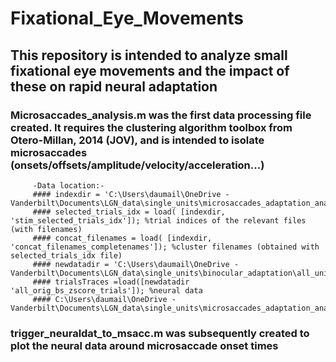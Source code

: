 # Fixational_Eye_Movements
## This repository is intended to analyze small fixational eye movements and the impact of these on rapid neural adaptation
### Microsaccades_analysis.m was the first data processing file created. It requires the clustering algorithm toolbox from Otero-Millan, 2014 (JOV), and is intended to isolate microsaccades (onsets/offsets/amplitude/velocity/acceleration...)
         -Data location:-
         #### indexdir = 'C:\Users\daumail\OneDrive - Vanderbilt\Documents\LGN_data\single_units\microsaccades_adaptation_analysis\analysis\';
         #### selected_trials_idx = load( [indexdir, 'stim_selected_trials_idx']); %trial indices of the relevant files (with filenames)
         #### concat_filenames = load( [indexdir, 'concat_filenames_completenames']); %cluster filenames (obtained with selected_trials_idx file)
         #### newdatadir = 'C:\Users\daumail\OneDrive - Vanderbilt\Documents\LGN_data\single_units\binocular_adaptation\all_units\';
         #### trialsTraces =load([newdatadir 'all_orig_bs_zscore_trials']); %neural data
         #### C:\Users\daumail\OneDrive - Vanderbilt\Documents\LGN_data\single_units\microsaccades_adaptation_analysis\concat2_bhv_selected_units\',cluster,'\');
 
        


### trigger_neuraldat_to_msacc.m was subsequently created to plot the neural data around microsaccade onset times 
